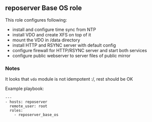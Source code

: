 ## reposerver Base OS role

This role configures following:
- install and configure time sync from NTP
- install VDO and create XFS on top of it
- mount the VDO in /data directory
- install HTTP and RSYNC server with default config
- configure firewall for HTTP/RSYNC server and start both services
- configure public webserver to server files of public mirror

### Notes
It looks that `vdo` module is not idempotent :/, rest should be OK

Example playbook:
~~~
---
- hosts: reposerver
  remote_user: root
  roles:
    - reposerver_base_os
~~~
